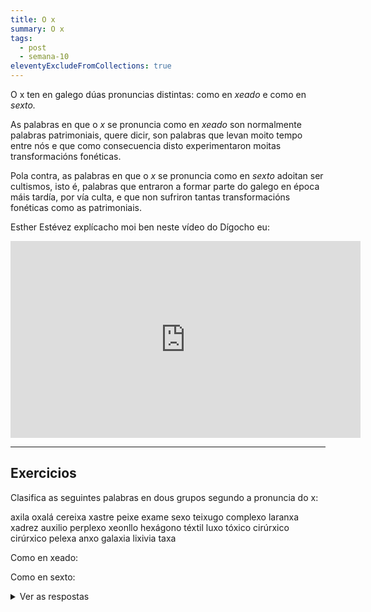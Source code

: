 ```yaml
---
title: O x
summary: O x
tags:
  - post
  - semana-10
eleventyExcludeFromCollections: true
---
```

O x ten en galego dúas pronuncias distintas: como en *xeado* e como en *sexto.* 

As palabras en que o *x* se pronuncia como en *xeado* son normalmente palabras patrimoniais, quere dicir, son palabras que levan moito tempo entre nós e que como consecuencia disto experimentaron moitas transformacións fonéticas.

Pola contra, as palabras en que o *x* se pronuncia como en *sexto* adoitan ser cultismos, isto é, palabras que entraron a formar parte do galego en época máis tardía, por vía culta, e que non sufriron tantas transformacións fonéticas como as patrimoniais.

Esther Estévez explícacho moi ben neste vídeo do Dígocho eu:

<iframe width="560" height="315" src="https://www.youtube.com/embed/XRdtMWVCZrQ" frameborder="0" allow="accelerometer; autoplay; encrypted-media; gyroscope; picture-in-picture" allowfullscreen></iframe>

- - -

## Exercicios

Clasifica as seguintes palabras en dous grupos segundo a pronuncia do x:

<e-layout>
<e-tag color=3>axila</e-tag>
<e-tag color=3>oxalá</e-tag>
<e-tag color=3>cereixa</e-tag>
<e-tag color=3>xastre</e-tag>
<e-tag color=3>peixe</e-tag>
<e-tag color=3>exame</e-tag>
<e-tag color=3>sexo</e-tag>
<e-tag color=3>teixugo</e-tag>
<e-tag color=3>complexo</e-tag>
<e-tag color=3>laranxa</e-tag>
<e-tag color=3>xadrez</e-tag>
<e-tag color=3>auxilio</e-tag>
<e-tag color=3>perplexo</e-tag>
<e-tag color=3>xeonllo</e-tag>
<e-tag color=3>hexágono</e-tag>
<e-tag color=3>téxtil</e-tag>
<e-tag color=3>luxo</e-tag>
<e-tag color=3>tóxico</e-tag>
<e-tag color=3>cirúrxico</e-tag>
<e-tag color=3>cirúrxico</e-tag>
<e-tag color=3>pelexa</e-tag>
<e-tag color=3>anxo</e-tag>
<e-tag color=3>galaxia</e-tag>
<e-tag color=3>lixivia</e-tag>
<e-tag color=3>taxa</e-tag>
</e-layout>

Como en xeado:

Como en sexto: 

<details>
<summary>Ver as respostas</summary>

Como en xeado: oxalá, cereixa, xastre, peixe, teixugo, xeonllo, luxo, cirúrxico, pelexa, anxo, lixivia, taxa

Como en sexto: axila, sexo, complexo, laranxa, xadrez, auxilio, perplexo, hexágono, téxtil, tóxico, galaxia
</details>